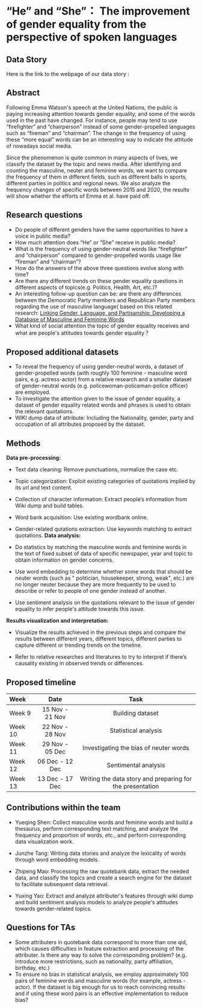 ﻿# “He” and “She”： The improvement of gender equality from the perspective of spoken languages

## Data Story

Here is the link to the webpage of our data story : 

## Abstract

Following Emma Watson's speech at the United Nations, the public is paying increasing attention towards gender equality, and some of the words used in the past have changed. For instance, people may tend to use “firefighter” and “chairperson” instead of some gender-propelled languages such as “fireman” and “chairman”. The change in the frequency of using these “more equal” words can be an interesting way to indicate the attitude of nowadays social media.

Since the phenomenon is quite common in many aspects of lives, we classify the dataset by the topic and news media. After identifying and counting the masculine, neuter and feminine words, we want to compare the frequency of them in different fields, such as different balls in sports, different parties in politics and regional news. We also analyze the frequency changes of specific words between 2015 and 2020, the results will show whether the efforts of Emma et al. have paid off.

## Research questions

- Do people of different genders have the same opportunities to have a voice in public media?
- How much attention does “He” or “She” receive in public media?
- What is the frequency of using gender-neutral words like “firefighter” and “chairperson” compared to gender-propelled words usage like “fireman” and “chairman”?
- How do the answers of the above three questions evolve along with time?
- Are there any different trends on these gender equality questions in different aspects of topics(e.g. Politics, Health, Art, etc.)?
- An interesting follow-up question can be: are there any differences between the Democratic Party members and Republican Party members regarding the use of masculine language( based on this related research: [Linking Gender, Language, and Partisanship: Developing a Database of Masculine and Feminine Words](https://journals.sagepub.com/doi/10.1177/1065912919874883)
- What kind of social attention the topic of gender equality receives and what are people's attitudes towards gender equality？

## Proposed additional datasets

- To reveal the frequency of using gender-neutral words, a dataset of gender-propelled words (with roughly 100 feminine - masculine word pairs, e.g. actress-actor) from a relative research and a smaller dataset of gender-neutral words (e.g. policewoman-policeman-police officer) are employed.
- To investigate the attention given to the issue of gender equality, a dataset of gender equality related words and phrases is used to obtain the relevant quotations.
- WIKI dump data of attribute: Including the Nationality, gender, party and occupation of all attributes proposed by the dataset.

## Methods

**Data pre-processing:**

- Text data cleaning: Remove punctuations, normalize the case etc.
- Topic categorization: Exploit existing categories of quotations implied by its url and text content.
- Collection of character information: Extract people’s information from Wiki dump and build tables.
- Word bank acquisition: Use existing wordbank online.
- Gender-related qutations extraction: Use keywords matching to extract quotations.
**Data analysis:**

- Do statistics by matching the masculine words and feminine words in the text of fixed subset of data of specific newspaper, year and topic to obtain information on gender concerns.

- Use word embedding to determine whether some words that should be neuter words (such as " politician, housekeeper, strong, weak", etc.) are no longer neuter because they are more frequently to be used to describe or refer to people of one gender instead of another.

- Use sentiment analysis on the quotations relevant to the issue of gender equality to infer people's attitude towards this issue.

**Results visualization and interpretation:**

- Visualize the results achieved in the previous steps and compare the results between different years, different topics, different parties to capture different or trending trends on the timeline.

- Refer to relative researches and literatures to try to interpret if there’s causality existing in observed trends or differences.

## Proposed timeline

| **Week** |    **Date**     |                                     **Task**                                      |
| :------- | :-------------: | :-------------------------------------------------------------------------------: |
| Week 9   | 15 Nov - 21 Nov |  Building dataset
| Week 10  | 22 Nov - 28 Nov |          Statistical analysis          |
| Week 11  | 29 Nov - 05 Dec |              Investigating the bias of neuter words              |
| Week 12  | 06 Dec - 12 Dec |               Sentimental analysis               |
| Week 13  | 13 Dec - 17 Dec |              Writing the data story and preparing for the presentation               |

## Contributions within the team

- Yueqing Shen: Collect masculine words and feminine words and build a thesaurus, perform corresponding text matching, and analyze the frequency and proportion of words, etc., and perform corresponding data visualization work.

- Junzhe Tang: Writing data stories and analyze the lexicality of words through word embedding models.

- Zhipeng Mao: Processing the raw quotebank data, extract the needed data, and classify the topics and create a search engine for the dataset to facilitate subsequent data retrieval.

- Yuxing Yao: Extract and analyze attributer's features through wiki dump and build sentiment analysis models to analyze people's attitudes towards gender-related topics.

## Questions for TAs

- Some attributers in quotebank data correspond to more than one qid, which causes difficulties in feature extraction and processing of the attributer. Is there any way to solve the corresponding problem? (e.g. introduce more restrictions, such as nationality, party affiliation, birthday, etc.)
- To ensure no bias in statistical analysis, we employ approximately 100 pairs of feminine words and masculine words (for example, actress - actor). If the dataset is big enough for us to reach convincing results and if using these word pairs is an effective implementation to reduce bias?
